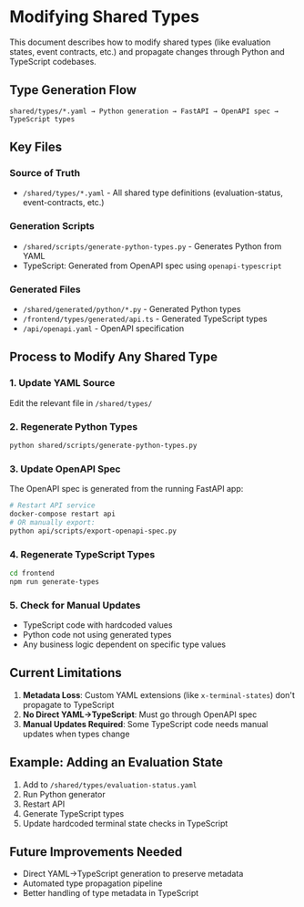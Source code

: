 # Modifying Shared Types

This document describes how to modify shared types (like evaluation states, event contracts, etc.) and propagate changes through Python and TypeScript codebases.

## Type Generation Flow

```
shared/types/*.yaml → Python generation → FastAPI → OpenAPI spec → TypeScript types
```

## Key Files

### Source of Truth
- `/shared/types/*.yaml` - All shared type definitions (evaluation-status, event-contracts, etc.)

### Generation Scripts  
- `/shared/scripts/generate-python-types.py` - Generates Python from YAML
- TypeScript: Generated from OpenAPI spec using `openapi-typescript`

### Generated Files
- `/shared/generated/python/*.py` - Generated Python types
- `/frontend/types/generated/api.ts` - Generated TypeScript types
- `/api/openapi.yaml` - OpenAPI specification

## Process to Modify Any Shared Type

### 1. Update YAML Source
Edit the relevant file in `/shared/types/`

### 2. Regenerate Python Types
```bash
python shared/scripts/generate-python-types.py
```

### 3. Update OpenAPI Spec
The OpenAPI spec is generated from the running FastAPI app:
```bash
# Restart API service
docker-compose restart api
# OR manually export:
python api/scripts/export-openapi-spec.py
```

### 4. Regenerate TypeScript Types
```bash
cd frontend
npm run generate-types
```

### 5. Check for Manual Updates
- TypeScript code with hardcoded values
- Python code not using generated types
- Any business logic dependent on specific type values

## Current Limitations

1. **Metadata Loss**: Custom YAML extensions (like `x-terminal-states`) don't propagate to TypeScript
2. **No Direct YAML→TypeScript**: Must go through OpenAPI spec
3. **Manual Updates Required**: Some TypeScript code needs manual updates when types change

## Example: Adding an Evaluation State

1. Add to `/shared/types/evaluation-status.yaml`
2. Run Python generator
3. Restart API 
4. Generate TypeScript types
5. Update hardcoded terminal state checks in TypeScript

## Future Improvements Needed

- Direct YAML→TypeScript generation to preserve metadata
- Automated type propagation pipeline
- Better handling of type metadata in TypeScript
